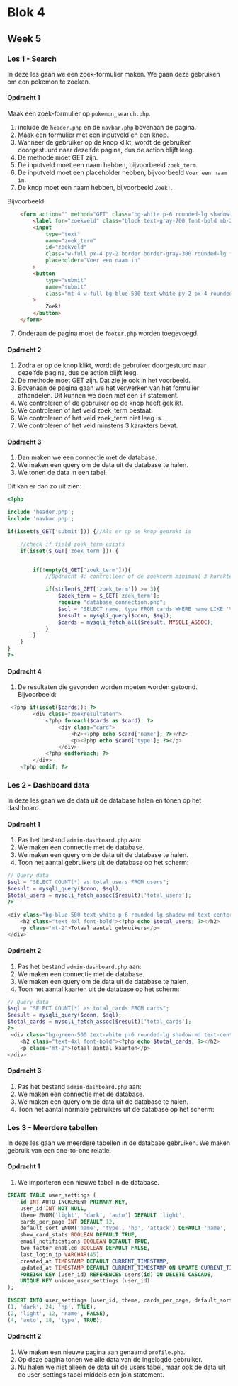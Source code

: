 # Blok 4

## Week 5

### Les 1 - Search   

In deze les gaan we een zoek-formulier maken. We gaan deze gebruiken om een pokemon te zoeken.

#### Opdracht 1

Maak een zoek-formulier op `pokemon_search.php`.

1. include de `header.php` en de `navbar.php` bovenaan de pagina.
2. Maak een formulier met een inputveld en een knop.
3. Wanneer de gebruiker op de knop klikt, wordt de gebruiker doorgestuurd naar dezelfde pagina, dus de action blijft leeg.
4. De methode moet GET zijn.
5. De inputveld moet een naam hebben, bijvoorbeeld `zoek_term`.
5. De inputveld moet een placeholder hebben, bijvoorbeeld `Voer een naam in`.
6. De knop moet een naam hebben, bijvoorbeeld `Zoek!`.

Bijvoorbeeld:
```html
    <form action="" method="GET" class="bg-white p-6 rounded-lg shadow-md w-full max-w-md">
        <label for="zoekveld" class="block text-gray-700 font-bold mb-2">Zoek op naam</label>
        <input 
            type="text" 
            name="zoek_term" 
            id="zoekveld" 
            class="w-full px-4 py-2 border border-gray-300 rounded-lg focus:outline-none focus:ring-2 focus:ring-blue-500"
            placeholder="Voer een naam in"
        >
        <button  
            type="submit" 
            name="submit"
            class="mt-4 w-full bg-blue-500 text-white py-2 px-4 rounded-lg hover:bg-blue-600 transition duration-300"
        >
            Zoek!
        </button>
    </form>
```

7. Onderaan de pagina moet de `footer.php` worden toegevoegd.

#### Opdracht 2

1. Zodra er op de knop klikt, wordt de gebruiker doorgestuurd naar dezelfde pagina, dus de action blijft leeg.
2. De methode moet GET zijn. Dat zie je ook in het voorbeeld.
3. Bovenaan de pagina gaan we het verwerken van het formulier afhandelen. Dit kunnen we doen met een `if` statement.
4. We controleren of de gebruiker op de knop heeft geklikt.
5. We controleren of het veld zoek_term bestaat.
6. We controleren of het veld zoek_term niet leeg is.
7. We controleren of het veld minstens 3 karakters bevat.


#### Opdracht 3

1. Dan maken we een connectie met de database.
2. We maken een query om de data uit de database te halen.
3. We tonen de data in een tabel.


Dit kan er dan zo uit zien:

```php
<?php

include 'header.php';
include 'navbar.php';

if(isset($_GET['submit'])) {//Als er op de knop gedrukt is

    //check if field zoek_term exists
    if(isset($_GET['zoek_term'])) {


        if(!empty($_GET['zoek_term'])){
            //Opdracht 4: controlleer of de zoekterm minimaal 3 karakters lang is

            if(strlen($_GET['zoek_term']) >= 3){
                $zoek_term = $_GET['zoek_term'];
                require "database_connection.php";
                $sql = "SELECT name, type FROM cards WHERE name LIKE '%$zoek_term%'";
                $result = mysqli_query($conn, $sql);
                $cards = mysqli_fetch_all($result, MYSQLI_ASSOC);
            }
        }
    }
}
?>

```

#### Opdracht 4

1. De resultaten die gevonden worden moeten worden getoond. Bijvoorbeeld:

```php
 <?php if(isset($cards)): ?>
        <div class="zoekresultaten">
            <?php foreach($cards as $card): ?>
                <div class="card">
                    <h2><?php echo $card['name']; ?></h2>
                    <p><?php echo $card['type']; ?></p>
                </div>
            <?php endforeach; ?>
        </div>
    <?php endif; ?>
```

### Les 2 - Dashboard data

In deze les gaan we de data uit de database halen en tonen op het dashboard.

#### Opdracht 1

1. Pas het bestand `admin-dashboard.php` aan: 
2. We maken een connectie met de database.
3. We maken een query om de data uit de database te halen.
4. Toon het aantal gebruikers uit de database op het scherm:


```php
// Query data
$sql = "SELECT COUNT(*) as total_users FROM users";
$result = mysqli_query($conn, $sql);
$total_users = mysqli_fetch_assoc($result)['total_users'];
?>

<div class="bg-blue-500 text-white p-6 rounded-lg shadow-md text-center">
    <h2 class="text-4xl font-bold"><?php echo $total_users; ?></h2>
    <p class="mt-2">Totaal aantal gebruikers</p>
</div>
```

#### Opdracht 2

1. Pas het bestand `admin-dashboard.php` aan: 
2. We maken een connectie met de database.
3. We maken een query om de data uit de database te halen.
4. Toon het aantal kaarten uit de database op het scherm:


```php
// Query data
$sql = "SELECT COUNT(*) as total_cards FROM cards";
$result = mysqli_query($conn, $sql);
$total_cards = mysqli_fetch_assoc($result)['total_cards'];
?>
 <div class="bg-green-500 text-white p-6 rounded-lg shadow-md text-center">
    <h2 class="text-4xl font-bold"><?php echo $total_cards; ?></h2>
    <p class="mt-2">Totaal aantal kaarten</p>
</div>
```

#### Opdracht 3

1. Pas het bestand `admin-dashboard.php` aan: 
2. We maken een connectie met de database.
3. We maken een query om de data uit de database te halen.
4. Toon het aantal normale gebruikers uit de database op het scherm:

### Les 3 - Meerdere tabellen

In deze les gaan we meerdere tabellen in de database gebruiken. We maken gebruik van een one-to-one relatie. 

#### Opdracht 1

1. We importeren een nieuwe tabel in de database.

```sql
CREATE TABLE user_settings (
    id INT AUTO_INCREMENT PRIMARY KEY,
    user_id INT NOT NULL,
    theme ENUM('light', 'dark', 'auto') DEFAULT 'light',
    cards_per_page INT DEFAULT 12,
    default_sort ENUM('name', 'type', 'hp', 'attack') DEFAULT 'name',
    show_card_stats BOOLEAN DEFAULT TRUE,
    email_notifications BOOLEAN DEFAULT TRUE,
    two_factor_enabled BOOLEAN DEFAULT FALSE,
    last_login_ip VARCHAR(45),
    created_at TIMESTAMP DEFAULT CURRENT_TIMESTAMP,
    updated_at TIMESTAMP DEFAULT CURRENT_TIMESTAMP ON UPDATE CURRENT_TIMESTAMP,
    FOREIGN KEY (user_id) REFERENCES users(id) ON DELETE CASCADE,
    UNIQUE KEY unique_user_settings (user_id)
);

INSERT INTO user_settings (user_id, theme, cards_per_page, default_sort, email_notifications) VALUES
(1, 'dark', 24, 'hp', TRUE),
(2, 'light', 12, 'name', FALSE),
(4, 'auto', 18, 'type', TRUE);
```

#### Opdracht 2

1. We maken een nieuwe pagina aan genaamd `profile.php`.
2. Op deze pagina tonen we alle data van de ingelogde gebruiker.
3. Nu halen we niet alleen de data uit de users tabel, maar ook de data uit de user_settings tabel middels een join statement.


